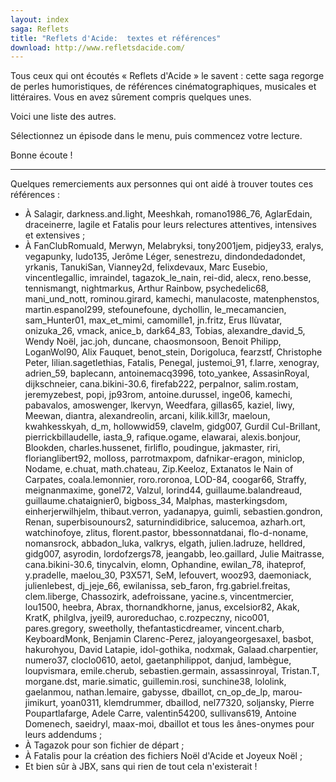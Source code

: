 ```yaml
---
layout: index
saga: Reflets
title: "Reflets d'Acide:  textes et références"
download: http://www.refletsdacide.com/
---
```


Tous ceux qui ont écoutés « Reflets d'Acide » le savent : cette saga regorge de perles humoristiques, de références cinématographiques, musicales et littéraires.
Vous en avez sûrement compris quelques unes.

Voici une liste des autres.

Sélectionnez un épisode dans le menu, puis commencez votre lecture.

Bonne écoute !

----

Quelques remerciements aux personnes qui ont aidé à trouver toutes ces références :

* À Salagir, darkness.and.light, Meeshkah, romano1986_76, AglarEdain, draceinerre, lagile et Fatalis pour leurs relectures attentives, intensives et extensives ;
* À FanClubRomuald, Merwyn, Melabryksi, tony2001jem, pidjey33, eralys, vegapunky, ludo135, Jerôme Léger, senestrezu, dindondedadondet, yrkanis, TanukiSan, Vianney2d, felixdevaux, Marc Eusebio, vincentlegallic, imraindel, tagazok_le_nain, rei-did, alecx, reno.besse, tennismangt, nightmarkus, Arthur Rainbow, psychedelic68, mani_und_nott, rominou.girard, kamechi, manulacoste, matenphenstos, martin.espanol299, stefounefoune, dychollin, le_mecamancien, sam_Hunter01, max_et_mimi, camomille1, jn.fritz, Erus Ilùvatar, onizuka_26, vmack, anice_b, dark64_83, Tobias, alexandre_david_5, Wendy Noël, jac.joh, duncane, chaosmonsoon, Benoit Philipp, LoganWol90, Alix Fauquet, benot_stein, Dorigoluca, fearzstf, Christophe Peter, lilian.sagetlethias, Fatalis, Penegal, justemoi_91, f.larre, xenogray, adrien_59, baplecann, antoinemacq3996, toto_yankee, AssasinRoyal, dijkschneier, cana.bikini-30.6, firefab222, perpalnor, salim.rostam, jeremyzebest, popi, jp93rom, antoine.durussel, inge06, kamechi, pabavalos, amoswenger, lkervyn, Weedfara, gillas65, kaziel, liwy, Meewan, diantra, alexandreolin, arcani, kilik.kill3r, maeloun, kwahkesskyah, d_m, hollowwid59, clavelm, gidg007, Gurdil Cul-Brillant, pierrickbillaudelle, iasta_9, rafique.ogame, elawarai, alexis.bonjour, Blookden, charles.hussenet, firliflo, poudingue, jakmaster, riri, florianglibert92, molloss, parrotmaxpom, dafnikar-eragon, miniclop, Nodame, e.chuat, math.chateau, Zip.Keeloz, Extanatos le Nain of Carpates, coala.lemonnier, roro.roronoa, LOD-84, coogar66, Straffy, meignanmaxime, gonel72, Valzul, lorind44, guillaume.balandreaud, guillaume.chataignier0, bigboss_34, Malphas, masterkingsdom, einherjerwilhjelm, thibaut.verron, yadanapya, guimli, sebastien.gondron, Renan, superbisounours2, saturnindidibrice, salucemoa, azharh.ort, watchinofoye, zlitus, florent.pastor, bbessonnatdanai, flo-d-noname, nomansrock, abbadon_luka, valkrys, elgath, julien.ladruze, helldred, gidg007, asyrodin, lordofzergs78, jeangabb, leo.gaillard, Julie Maitrasse, cana.bikini-30.6, tinycalvin, elomn, Ophandine, ewilan_78, ihateprof, y.pradelle, maelou_30, P3X571, SeM, lefouvert, wooz93, daemoniack, julienlebest, dj_jeje_66, ewilanissa, seb_faron, frg.gabriel.freitas, clem.liberge, Chassozirk, adefroissane, yacine.s, vincentmercier, lou1500, heebra, Abrax, thornandkhorne, janus, excelsior82, Akak, KratK, philglva, jyeil9, auroreduchao, c.rozpeczny, nico001, pares.gregory, sweetholly, thefantasticdreamer, vincent.charb, KeyboardMonk, Benjamin Clarenc-Perez, jaloyangeorgesaxel, basbot, hakurohyou, David Latapie, idol-gothika, nodxmak, Galaad.charpentier, numero37, cloclo0610, aetol, gaetanphilippot, danjud, lambègue, loupvismara, emile.cherub, sebastien.germain, assassinroyal, Tristan.T, morgane.dst, marie.simatic, guillemin.rosi, sunchine38, lololink, gaelanmou, nathan.lemaire, gabysse, dbaillot, cn_op_de_lp, marou-jimikurt, yoan0311, klemdrummer, dbaillod, nel77320, soljansky, Pierre Poupartlafarge, Adele Carre, valentin54200, sullivans619, Antoine Domenech, saeidryl, maax-moi, dbaillot et tous les ânes-onymes pour leurs addendums ;
* À Tagazok pour son fichier de départ ;
* À Fatalis pour la création des fichiers Noël d'Acide et Joyeux Noël ;
* Et bien sûr à JBX, sans qui rien de tout cela n'existerait !
